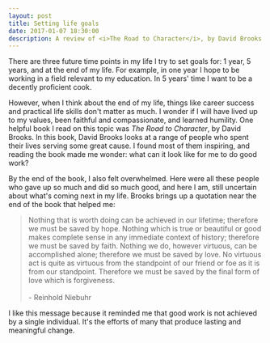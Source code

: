 ```yaml
---
layout: post
title: Setting life goals
date: 2017-01-07 18:30:00
description: A review of <i>The Road to Character</i>, by David Brooks
---
```

<p>There are three future time points in my life I try to set goals for: 1 year, 5 years, and at the end of my life. For example, in one year I hope to be working in a field relevant to my education. In 5 years' time I want to be a decently proficient cook. 

<p>However, when I think about the end of my life, things like career success and practical life skills don't matter as much. I wonder if I will have lived up to my values, been faithful and compassionate, and learned humility. One helpful book I read on this topic was <i>The Road to Character</i>, by David Brooks. In this book, David Brooks looks at a range of people who spent their lives serving some great cause. I found most of them inspiring, and reading the book made me wonder: what can it look like for me to do good work?

<p>By the end of the book, I also felt overwhelmed. Here were all these people who gave up so much and did so much good, and here I am, still uncertain about what's coming next in my life. Brooks brings up a quotation near the end of the book that helped me:

<blockquote>
	Nothing that is worth doing can be achieved in our lifetime; therefore we must be saved by hope. Nothing which is true or beautiful or good makes complete sense in any immediate context of history; therefore we must be saved by faith. Nothing we do, however virtuous, can be accomplished alone; therefore we must be saved by love. No virtuous act is quite as virtuous from the standpoint of our friend or foe as it is from our standpoint. Therefore we must be saved by the final form of love which is forgiveness.
	<br><br>
	- Reinhold Niebuhr
</blockquote>

<p>I like this message because it reminded me that good work is not achieved by a single individual. It's the efforts of many that produce lasting and meaningful change.
